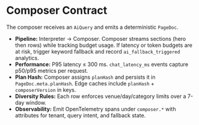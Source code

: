 # Composer Contract

The composer receives an `AiQuery` and emits a deterministic `PageDoc`.

- **Pipeline:** Interpreter → Composer. Composer streams sections (hero then rows) while tracking budget usage. If latency or token budgets are at risk, trigger keyword fallback and record `ai_fallback_triggered` analytics.
- **Performance:** P95 latency ≤ 300 ms. `chat_latency_ms` events capture p50/p95 metrics per request.
- **Plan Hash:** Composer assigns `planHash` and persists it in `PageDoc.meta.planHash`. Edge caches include `planHash` + `composerVersion` in keys.
- **Diversity Rules:** Each row enforces venue/day/category limits over a 7-day window.
- **Observability:** Emit OpenTelemetry spans under `composer.*` with attributes for tenant, query intent, and fallback state.
